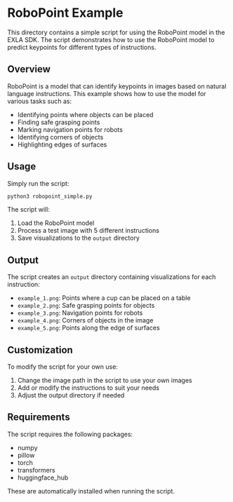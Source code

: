 # RoboPoint Example

This directory contains a simple script for using the RoboPoint model in the EXLA SDK. The script demonstrates how to use the RoboPoint model to predict keypoints for different types of instructions.

## Overview

RoboPoint is a model that can identify keypoints in images based on natural language instructions. This example shows how to use the model for various tasks such as:

- Identifying points where objects can be placed
- Finding safe grasping points
- Marking navigation points for robots
- Identifying corners of objects
- Highlighting edges of surfaces

## Usage

Simply run the script:

```bash
python3 robopoint_simple.py
```

The script will:
1. Load the RoboPoint model
2. Process a test image with 5 different instructions
3. Save visualizations to the `output` directory

## Output

The script creates an `output` directory containing visualizations for each instruction:
- `example_1.png`: Points where a cup can be placed on a table
- `example_2.png`: Safe grasping points for objects
- `example_3.png`: Navigation points for robots
- `example_4.png`: Corners of objects in the image
- `example_5.png`: Points along the edge of surfaces

## Customization

To modify the script for your own use:
1. Change the image path in the script to use your own images
2. Add or modify the instructions to suit your needs
3. Adjust the output directory if needed

## Requirements

The script requires the following packages:
- numpy
- pillow
- torch
- transformers
- huggingface_hub

These are automatically installed when running the script. 